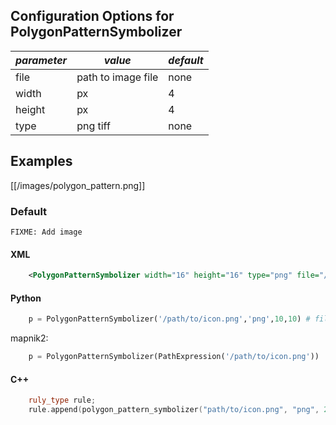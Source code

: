 <!-- Name: PolygonPatternSymbolizer -->
<!-- Version: 8 -->
<!-- Last-Modified: 2011/10/14 08:15:29 -->
<!-- Author: floledermann -->
## Configuration Options for PolygonPatternSymbolizer

| *parameter* | *value* | *default* |
--------------|---------|-----------|
| file | path to image file | none |
| width | px | 4 |
| height | px | 4 |
| type | png tiff | none |

## Examples

[[/images/polygon_pattern.png]]

### Default

` FIXME: Add image `

#### XML

```xml
    <PolygonPatternSymbolizer width="16" height="16" type="png" file="/path/to/icon.png"/>
```

#### Python

```python
    p = PolygonPatternSymbolizer('/path/to/icon.png','png',10,10) # file, type, width, height
```

mapnik2:

```python
    p = PolygonPatternSymbolizer(PathExpression('/path/to/icon.png'))
```

#### C++


```cpp
    ruly_type rule;
    rule.append(polygon_pattern_symbolizer("path/to/icon.png", "png", 20, 20)); // file, type, width, height
```